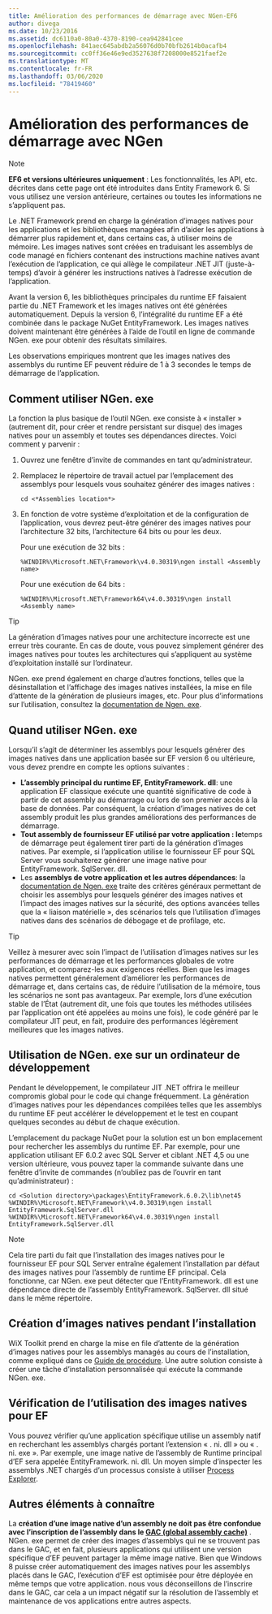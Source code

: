 ```yaml
---
title: Amélioration des performances de démarrage avec NGen-EF6
author: divega
ms.date: 10/23/2016
ms.assetid: dc6110a0-80a0-4370-8190-cea942841cee
ms.openlocfilehash: 841aec645abdb2a56076d0b70bfb2614b0acafb4
ms.sourcegitcommit: cc0ff36e46e9ed3527638f7208000e8521faef2e
ms.translationtype: MT
ms.contentlocale: fr-FR
ms.lasthandoff: 03/06/2020
ms.locfileid: "78419460"
---
```

# <a name="improving-startup-performance-with-ngen"></a>Amélioration des performances de démarrage avec NGen
> [!NOTE]
> **EF6 et versions ultérieures uniquement** : Les fonctionnalités, les API, etc. décrites dans cette page ont été introduites dans Entity Framework 6. Si vous utilisez une version antérieure, certaines ou toutes les informations ne s’appliquent pas.  

Le .NET Framework prend en charge la génération d’images natives pour les applications et les bibliothèques managées afin d’aider les applications à démarrer plus rapidement et, dans certains cas, à utiliser moins de mémoire. Les images natives sont créées en traduisant les assemblys de code managé en fichiers contenant des instructions machine natives avant l’exécution de l’application, ce qui allège le compilateur .NET JIT (juste-à-temps) d’avoir à générer les instructions natives à l’adresse exécution de l’application.  

Avant la version 6, les bibliothèques principales du runtime EF faisaient partie du .NET Framework et les images natives ont été générées automatiquement. Depuis la version 6, l’intégralité du runtime EF a été combinée dans le package NuGet EntityFramework. Les images natives doivent maintenant être générées à l’aide de l’outil en ligne de commande NGen. exe pour obtenir des résultats similaires.  

Les observations empiriques montrent que les images natives des assemblys du runtime EF peuvent réduire de 1 à 3 secondes le temps de démarrage de l’application.  

## <a name="how-to-use-ngenexe"></a>Comment utiliser NGen. exe  

La fonction la plus basique de l’outil NGen. exe consiste à « installer » (autrement dit, pour créer et rendre persistant sur disque) des images natives pour un assembly et toutes ses dépendances directes. Voici comment y parvenir :  

1. Ouvrez une fenêtre d’invite de commandes en tant qu’administrateur.
2. Remplacez le répertoire de travail actuel par l’emplacement des assemblys pour lesquels vous souhaitez générer des images natives :

   ``` console
   cd <*Assemblies location*>  
   ```

3. En fonction de votre système d’exploitation et de la configuration de l’application, vous devrez peut-être générer des images natives pour l’architecture 32 bits, l’architecture 64 bits ou pour les deux.

   Pour une exécution de 32 bits :

   ``` console
   %WINDIR%\Microsoft.NET\Framework\v4.0.30319\ngen install <Assembly name>  
   ```

   Pour une exécution de 64 bits :
  
   ``` console
   %WINDIR%\Microsoft.NET\Framework64\v4.0.30319\ngen install <Assembly name>  
   ```

> [!TIP]
> La génération d’images natives pour une architecture incorrecte est une erreur très courante. En cas de doute, vous pouvez simplement générer des images natives pour toutes les architectures qui s’appliquent au système d’exploitation installé sur l’ordinateur.  

NGen. exe prend également en charge d’autres fonctions, telles que la désinstallation et l’affichage des images natives installées, la mise en file d’attente de la génération de plusieurs images, etc. Pour plus d’informations sur l’utilisation, consultez la [documentation de Ngen. exe](https://msdn.microsoft.com/library/6t9t5wcf.aspx).  

## <a name="when-to-use-ngenexe"></a>Quand utiliser NGen. exe  

Lorsqu’il s’agit de déterminer les assemblys pour lesquels générer des images natives dans une application basée sur EF version 6 ou ultérieure, vous devez prendre en compte les options suivantes :  

- **L’assembly principal du runtime EF, EntityFramework. dll**: une application EF classique exécute une quantité significative de code à partir de cet assembly au démarrage ou lors de son premier accès à la base de données. Par conséquent, la création d’images natives de cet assembly produit les plus grandes améliorations des performances de démarrage.  
- **Tout assembly de fournisseur EF utilisé par votre application : le**temps de démarrage peut également tirer parti de la génération d’images natives. Par exemple, si l’application utilise le fournisseur EF pour SQL Server vous souhaiterez générer une image native pour EntityFramework. SqlServer. dll.  
- Les **assemblys de votre application et les autres dépendances**: la [documentation de Ngen. exe](https://msdn.microsoft.com/library/6t9t5wcf.aspx) traite des critères généraux permettant de choisir les assemblys pour lesquels générer des images natives et l’impact des images natives sur la sécurité, des options avancées telles que la « liaison matérielle », des scénarios tels que l’utilisation d’images natives dans des scénarios de débogage et de profilage, etc.  

> [!TIP]
> Veillez à mesurer avec soin l’impact de l’utilisation d’images natives sur les performances de démarrage et les performances globales de votre application, et comparez-les aux exigences réelles. Bien que les images natives permettent généralement d’améliorer les performances de démarrage et, dans certains cas, de réduire l’utilisation de la mémoire, tous les scénarios ne sont pas avantageux. Par exemple, lors d’une exécution stable de l’État (autrement dit, une fois que toutes les méthodes utilisées par l’application ont été appelées au moins une fois), le code généré par le compilateur JIT peut, en fait, produire des performances légèrement meilleures que les images natives.  

## <a name="using-ngenexe-in-a-development-machine"></a>Utilisation de NGen. exe sur un ordinateur de développement  

Pendant le développement, le compilateur JIT .NET offrira le meilleur compromis global pour le code qui change fréquemment. La génération d’images natives pour les dépendances compilées telles que les assemblys du runtime EF peut accélérer le développement et le test en coupant quelques secondes au début de chaque exécution.  

L’emplacement du package NuGet pour la solution est un bon emplacement pour rechercher les assemblys du runtime EF. Par exemple, pour une application utilisant EF 6.0.2 avec SQL Server et ciblant .NET 4,5 ou une version ultérieure, vous pouvez taper la commande suivante dans une fenêtre d’invite de commandes (n’oubliez pas de l’ouvrir en tant qu’administrateur) :  

```console
cd <Solution directory>\packages\EntityFramework.6.0.2\lib\net45
%WINDIR%\Microsoft.NET\Framework\v4.0.30319\ngen install EntityFramework.SqlServer.dll
%WINDIR%\Microsoft.NET\Framework64\v4.0.30319\ngen install EntityFramework.SqlServer.dll
```  

> [!NOTE]
> Cela tire parti du fait que l’installation des images natives pour le fournisseur EF pour SQL Server entraîne également l’installation par défaut des images natives pour l’assembly de runtime EF principal. Cela fonctionne, car NGen. exe peut détecter que l’EntityFramework. dll est une dépendance directe de l’assembly EntityFramework. SqlServer. dll situé dans le même répertoire.  

## <a name="creating-native-images-during-setup"></a>Création d’images natives pendant l’installation  

WiX Toolkit prend en charge la mise en file d’attente de la génération d’images natives pour les assemblys managés au cours de l’installation, comme expliqué dans ce [Guide de procédure](https://wixtoolset.org/documentation/manual/v3/howtos/files_and_registry/ngen_managed_assemblies.html). Une autre solution consiste à créer une tâche d’installation personnalisée qui exécute la commande NGen. exe.  

## <a name="verifying-that-native-images-are-being-used-for-ef"></a>Vérification de l’utilisation des images natives pour EF  

Vous pouvez vérifier qu’une application spécifique utilise un assembly natif en recherchant les assemblys chargés portant l’extension « . ni. dll » ou « . ni. exe ». Par exemple, une image native de l’assembly de Runtime principal d’EF sera appelée EntityFramework. ni. dll. Un moyen simple d’inspecter les assemblys .NET chargés d’un processus consiste à utiliser [Process Explorer](https://technet.microsoft.com/sysinternals/bb896653).  

## <a name="other-things-to-be-aware-of"></a>Autres éléments à connaître  

La **création d’une image native d’un assembly ne doit pas être confondue avec l’inscription de l’assembly dans le [GAC (global assembly cache)](https://msdn.microsoft.com/library/yf1d93sz.aspx)** . NGen. exe permet de créer des images d’assemblys qui ne se trouvent pas dans le GAC, et en fait, plusieurs applications qui utilisent une version spécifique d’EF peuvent partager la même image native. Bien que Windows 8 puisse créer automatiquement des images natives pour les assemblys placés dans le GAC, l’exécution d’EF est optimisée pour être déployée en même temps que votre application. nous vous déconseillons de l’inscrire dans le GAC, car cela a un impact négatif sur la résolution de l’assembly et maintenance de vos applications entre autres aspects.  
